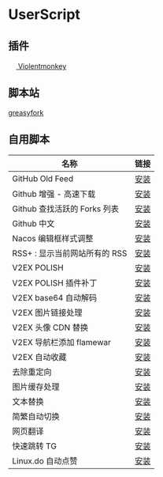 # UserScript

## 插件

[<img src="https://violentmonkey.github.io/static/vm-6437e4e5a400c6eff1c23ead4d549b0a.png" height="16px"> Violentmonkey](https://violentmonkey.github.io/)

## 脚本站

[greasyfork](https://greasyfork.org/zh-CN)

## 自用脚本

| 名称                          | 链接                                                      |
| ----------------------------- | --------------------------------------------------------- |
| GitHub Old Feed               | [安装][github-old-feed]                                   |
| Github 增强 - 高速下载        | [安装][GithubEnhanced-High-Speed-Download]                |
| Github 查找活跃的 Forks 列表  | [安装][github-find-active-forks]                          |
| Github 中文                   | [安装][github-chinese]                                    |
| Nacos 编辑框样式调整          | [安装][nacos-style]                                       |
| RSS+ : 显示当前网站所有的 RSS | [安装][rss-show-site-all-rss]                             |
| V2EX POLISH                   | [安装][v2ex-polish]                                       |
| V2EX POLISH 插件补丁          | [安装][v2ex-polish-patch]                                 |
| V2EX base64 自动解码          | [安装][v2ex-base64-auto-decode]                           |
| V2EX 图片链接处理             | [安装][v2ex-link-to-img]                                  |
| V2EX 头像 CDN 替换            | [安装][v2ex-avatar-cdn-replace]                           |
| V2EX 导航栏添加 flamewar      | [安装][v2ex-flamewar]                                     |
| V2EX 自动收藏                 | [安装][v2ex-auto-favorite]                                |
| 去除重定向                    | [安装][anti-redirect]                                     |
| 图片缓存处理                  | [安装][image-cache]                                       |
| 文本替换                      | [安装][TextReplacer]                                      |
| 简繁自动切换                  | [安装][Switch-Traditional-Chinese-and-Simplified-Chinese] |
| 网页翻译                      | [安装][webpage-translate]                                 |
| 快速跳转 TG                   | [安装][tg-redirect]                                       |
| Linux.do 自动点赞             | [安装][linuxdo-auto-like]                                       |

[说明: 以下为引用, 在页面上不展示]: https://github.com/anaer/UserScript
[v2ex-base64-auto-decode]: https://raw.githubusercontent.com/anaer/UserScript/main/user.js/v2ex-base64-auto-decode.user.js
[v2ex-link-to-img]: https://raw.githubusercontent.com/anaer/UserScript/main/user.js/v2ex-link-to-img.user.js
[GithubEnhanced-High-Speed-Download]: https://raw.githubusercontent.com/anaer/UserScript/main/user.js/GithubEnhanced-High-Speed-Download.user.js
[Switch-Traditional-Chinese-and-Simplified-Chinese]: https://raw.githubusercontent.com/anaer/UserScript/main/user.js/Switch-Traditional-Chinese-and-Simplified-Chinese.user.js
[TextReplacer]: https://raw.githubusercontent.com/anaer/UserScript/main/user.js/TextReplacer.user.js
[anti-redirect]: https://raw.githubusercontent.com/anaer/UserScript/main/user.js/anti-redirect.user.js
[github-find-active-forks]: https://raw.githubusercontent.com/anaer/UserScript/main/user.js/github-find-active-forks.user.js
[github-old-feed]: https://raw.githubusercontent.com/anaer/UserScript/main/user.js/github-old-feed.user.js
[image-cache]: https://raw.githubusercontent.com/anaer/UserScript/main/user.js/image-cache.user.js
[nacos-style]: https://raw.githubusercontent.com/anaer/UserScript/main/user.js/nacos-style.user.js
[rss-show-site-all-rss]: https://raw.githubusercontent.com/anaer/UserScript/main/user.js/rss-show-site-all-rss.user.js
[v2ex-avatar-cdn-replace]: https://raw.githubusercontent.com/anaer/UserScript/main/user.js/v2ex-avatar-cdn-replace.user.js
[v2ex-polish]: https://raw.githubusercontent.com/anaer/UserScript/main/user.js/v2ex-polish.user.js
[v2ex-polish-patch]: https://raw.githubusercontent.com/anaer/UserScript/main/user.js/v2ex-polish-patch.user.js
[webpage-translate]: https://raw.githubusercontent.com/anaer/UserScript/main/user.js/webpage-translate.user.js
[v2ex-flamewar]: https://raw.githubusercontent.com/anaer/UserScript/main/user.js/v2ex-flamewar.user.js
[v2ex-auto-favorite]: https://raw.githubusercontent.com/anaer/UserScript/main/user.js/v2ex-auto-favorite.user.js
[github-chinese]: https://raw.githubusercontent.com/anaer/UserScript/main/user.js/github-chinese.user.js
[tg-redirect]: https://raw.githubusercontent.com/anaer/UserScript/main/user.js/tg.redirect.user.js
[linuxdo-auto-like]: https://raw.githubusercontent.com/anaer/UserScript/main/user.js/linuxdo-auto-like.user.js
